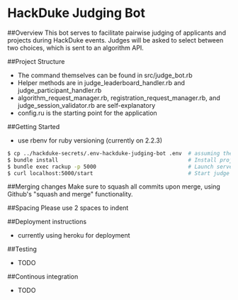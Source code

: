 # HackDuke Judging Bot

##Overview
This bot serves to facilitate pairwise judging of applicants and projects during HackDuke events. Judges will be asked to select between two choices, which is sent to an algorithm API.

##Project Structure
- The command themselves can be found in src/judge_bot.rb
- Helper methods are in judge_leaderboard_handler.rb and judge_participant_handler.rb
- algorithm_request_manager.rb, registration_request_manager.rb, and judge_session_validator.rb are self-explanatory
- config.ru is the starting point for the application

##Getting Started
- use rbenv for ruby versioning (currently on 2.2.3)

```bash
$ cp ../hackduke-secrets/.env-hackduke-judging-bot .env  # assuming the projects share the same parent folder
$ bundle install                                         # Install project dependencies
$ bundle exec rackup -p 5000                             # Launch server on port of choice
$ curl localhost:5000/start                              # Start judge bot
```

##Merging changes
Make sure to squash all commits upon merge, using Github's "squash and merge" functionality. 

##Spacing
Please use 2 spaces to indent

##Deployment instructions
- currently using heroku for deployment

##Testing
- TODO

##Continous integration
- TODO